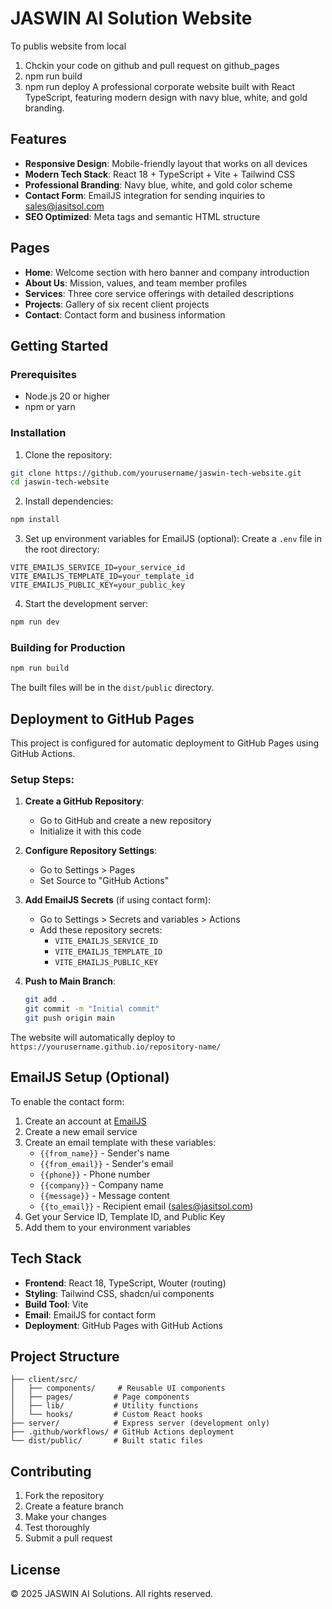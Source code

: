 # JASWIN AI Solution Website


To publis website from local
1. Chckin your code on github and pull request on github_pages
2. npm run build
3. npm run deploy
A professional corporate website built with React TypeScript, featuring modern design with navy blue, white, and gold branding.

## Features

- **Responsive Design**: Mobile-friendly layout that works on all devices
- **Modern Tech Stack**: React 18 + TypeScript + Vite + Tailwind CSS
- **Professional Branding**: Navy blue, white, and gold color scheme
- **Contact Form**: EmailJS integration for sending inquiries to sales@jasitsol.com
- **SEO Optimized**: Meta tags and semantic HTML structure

## Pages

- **Home**: Welcome section with hero banner and company introduction
- **About Us**: Mission, values, and team member profiles
- **Services**: Three core service offerings with detailed descriptions
- **Projects**: Gallery of six recent client projects
- **Contact**: Contact form and business information

## Getting Started

### Prerequisites

- Node.js 20 or higher
- npm or yarn

### Installation

1. Clone the repository:
```bash
git clone https://github.com/yourusername/jaswin-tech-website.git
cd jaswin-tech-website
```

2. Install dependencies:
```bash
npm install
```

3. Set up environment variables for EmailJS (optional):
Create a `.env` file in the root directory:
```env
VITE_EMAILJS_SERVICE_ID=your_service_id
VITE_EMAILJS_TEMPLATE_ID=your_template_id
VITE_EMAILJS_PUBLIC_KEY=your_public_key
```

4. Start the development server:
```bash
npm run dev
```

### Building for Production

```bash
npm run build
```

The built files will be in the `dist/public` directory.

## Deployment to GitHub Pages

This project is configured for automatic deployment to GitHub Pages using GitHub Actions.

### Setup Steps:

1. **Create a GitHub Repository**:
   - Go to GitHub and create a new repository
   - Initialize it with this code

2. **Configure Repository Settings**:
   - Go to Settings > Pages
   - Set Source to "GitHub Actions"

3. **Add EmailJS Secrets** (if using contact form):
   - Go to Settings > Secrets and variables > Actions
   - Add these repository secrets:
     - `VITE_EMAILJS_SERVICE_ID`
     - `VITE_EMAILJS_TEMPLATE_ID`
     - `VITE_EMAILJS_PUBLIC_KEY`

4. **Push to Main Branch**:
   ```bash
   git add .
   git commit -m "Initial commit"
   git push origin main
   ```

The website will automatically deploy to `https://yourusername.github.io/repository-name/`

## EmailJS Setup (Optional)

To enable the contact form:

1. Create an account at [EmailJS](https://www.emailjs.com/)
2. Create a new email service
3. Create an email template with these variables:
   - `{{from_name}}` - Sender's name
   - `{{from_email}}` - Sender's email
   - `{{phone}}` - Phone number
   - `{{company}}` - Company name
   - `{{message}}` - Message content
   - `{{to_email}}` - Recipient email (sales@jasitsol.com)
4. Get your Service ID, Template ID, and Public Key
5. Add them to your environment variables

## Tech Stack

- **Frontend**: React 18, TypeScript, Wouter (routing)
- **Styling**: Tailwind CSS, shadcn/ui components
- **Build Tool**: Vite
- **Email**: EmailJS for contact form
- **Deployment**: GitHub Pages with GitHub Actions

## Project Structure

```
├── client/src/
│   ├── components/     # Reusable UI components
│   ├── pages/         # Page components
│   ├── lib/           # Utility functions
│   └── hooks/         # Custom React hooks
├── server/            # Express server (development only)
├── .github/workflows/ # GitHub Actions deployment
└── dist/public/       # Built static files
```

## Contributing

1. Fork the repository
2. Create a feature branch
3. Make your changes
4. Test thoroughly
5. Submit a pull request

## License

© 2025 JASWIN AI Solutions. All rights reserved.